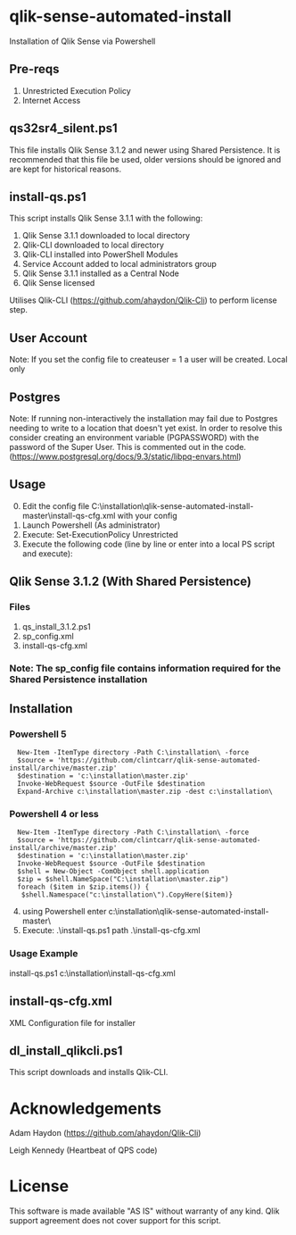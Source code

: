 # qlik-sense-automated-install
Installation of Qlik Sense via Powershell

## Pre-reqs
1. Unrestricted Execution Policy
2. Internet Access

## qs32sr4_silent.ps1
This file installs Qlik Sense 3.1.2 and newer using Shared Persistence.  It is recommended that this file be used, older versions should be ignored and are kept for historical reasons.

## install-qs.ps1
This script installs Qlik Sense 3.1.1 with the following:

1. Qlik Sense 3.1.1 downloaded to local directory
2. Qlik-CLI downloaded to local directory
3. Qlik-CLI installed into PowerShell Modules
4. Service Account added to local administrators group
5. Qlik Sense 3.1.1 installed as a Central Node
6. Qlik Sense licensed

Utilises Qlik-CLI (https://github.com/ahaydon/Qlik-Cli) to perform license step.

## User Account
Note: If you set the config file to createuser = 1 a user will be created.  Local only

## Postgres
Note: If running non-interactively the installation may fail due to Postgres needing to write to a location that doesn't yet exist.  In order to resolve this consider creating an environment variable (PGPASSWORD) with the password of the Super User.  This is commented out in the code. (https://www.postgresql.org/docs/9.3/static/libpq-envars.html)

## Usage
0. Edit the config file C:\installation\qlik-sense-automated-install-master\install-qs-cfg.xml with your config
1. Launch Powershell (As administrator)
2. Execute: Set-ExecutionPolicy Unrestricted
3. Execute the following code (line by line or enter into a local PS script and execute):

## Qlik Sense 3.1.2 (With Shared Persistence)
### Files
1. qs_install_3.1.2.ps1 
2. sp_config.xml
3. install-qs-cfg.xml 

### Note: The sp_config file contains information required for the Shared Persistence installation

## Installation
### Powershell 5
```
  New-Item -ItemType directory -Path C:\installation\ -force
  $source = 'https://github.com/clintcarr/qlik-sense-automated-install/archive/master.zip'
  $destination = 'c:\installation\master.zip'
  Invoke-WebRequest $source -OutFile $destination
  Expand-Archive c:\installation\master.zip -dest c:\installation\
```  
### Powershell 4 or less
```
  New-Item -ItemType directory -Path C:\installation\ -force
  $source = 'https://github.com/clintcarr/qlik-sense-automated-install/archive/master.zip'
  $destination = 'c:\installation\master.zip'
  Invoke-WebRequest $source -OutFile $destination
  $shell = New-Object -ComObject shell.application
  $zip = $shell.NameSpace("C:\installation\master.zip")
  foreach ($item in $zip.items()) {
   $shell.Namespace("c:\installation\").CopyHere($item)}
```  
4. using Powershell enter c:\installation\qlik-sense-automated-install-master\ 
5. Execute: .\install-qs.ps1 path .\install-qs-cfg.xml

### Usage Example
install-qs.ps1 c:\installation\install-qs-cfg.xml

## install-qs-cfg.xml
XML Configuration file for installer

## dl_install_qlikcli.ps1
This script downloads and installs Qlik-CLI.



# Acknowledgements
Adam Haydon (https://github.com/ahaydon/Qlik-Cli)

Leigh Kennedy (Heartbeat of QPS code)

# License

This software is made available "AS IS" without warranty of any kind. Qlik support agreement does not cover support for this script.
